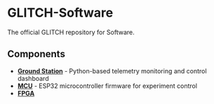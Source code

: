 # GLITCH-Software

The official GLITCH repository for Software.

## Components

- **[Ground Station](ground_station/README.md)** - Python-based telemetry monitoring and control dashboard
- **[MCU](MCU/ethernet_test/README.md)** - ESP32 microcontroller firmware for experiment control
- **[FPGA](FPGA/README.md)**